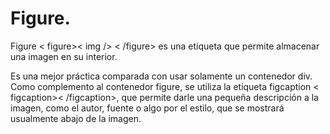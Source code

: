 # Figure.

Figure < figure>< img /> < /figure> es una etiqueta que permite almacenar una imagen en su interior. 

Es una mejor práctica comparada con usar solamente un contenedor div. Como complemento al contenedor figure, se utiliza la etiqueta figcaption < figcaption>< /figcaption>, que permite darle una pequeña descripción a la imagen, como el autor, fuente o algo por el estilo, que se mostrará usualmente abajo de la imagen.


